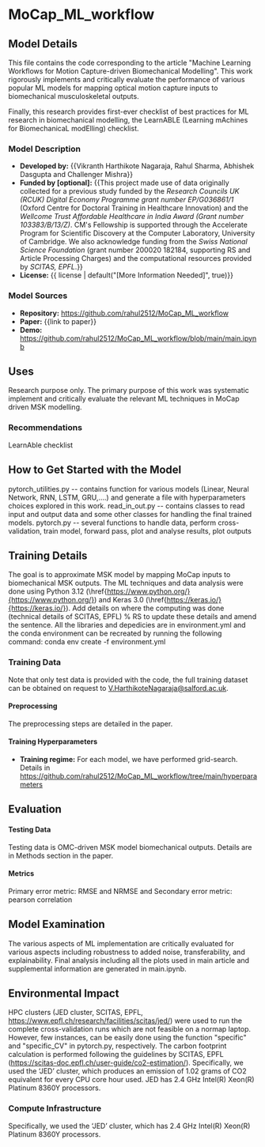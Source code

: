 # MoCap_ML_workflow


## Model Details
This file contains the code corresponding to the article "Machine Learning Workflows for Motion Capture-driven Biomechanical Modelling". 
This work rigorously implements and critically evaluate the performance of various popular ML models for mapping optical motion capture inputs to biomechanical musculoskeletal outputs.

Finally, this research provides first-ever checklist of best practices for ML research in biomechanical modelling, the LearnABLE (Learning mAchines for BiomechanicaL modElling) checklist.

### Model Description
- **Developed by:** {{Vikranth Harthikote Nagaraja, Rahul Sharma, Abhishek Dasgupta and Challenger Mishra}}
- **Funded by [optional]:** {{This project made use of data originally collected for a previous study funded by the _Research Councils UK (RCUK) Digital Economy Programme grant number EP/G036861/1_ (Oxford Centre for Doctoral Training in Healthcare Innovation) and the _Wellcome Trust Affordable Healthcare in India Award (Grant number 103383/B/13/Z)_. CM's Fellowship is supported through the Accelerate Program for Scientific Discovery at the Computer Laboratory, University of Cambridge. We also acknowledge funding from the _Swiss National Science Foundation_ (grant number 200020 182184, supporting RS and Article Processing Charges) and the computational resources provided by _SCITAS, EPFL_.}}
- **License:** {{ license | default("[More Information Needed]", true)}}

### Model Sources
- **Repository:** https://github.com/rahul2512/MoCap_ML_workflow
- **Paper:** {{link to paper}}
- **Demo:** https://github.com/rahul2512/MoCap_ML_workflow/blob/main/main.ipynb
  
## Uses
Research purpose only. The primary purpose of this work was systematic implement and critically evaluate the relevant ML techniques in MoCap driven MSK modelling. 

### Recommendations
LearnAble checklist 

## How to Get Started with the Model
pytorch_utilities.py -- contains function for various models (Linear, Neural Network, RNN, LSTM, GRU,....) and generate a file with hyperparameters choices explored in this work. 
read_in_out.py -- contains classes to read input and output data and some other classes for handling the final trained models. 
pytorch.py -- several functions to handle data, perform cross-validation, train model, forward pass, plot and analyse results, plot outputs

## Training Details
The goal is to approximate MSK model by mapping MoCap inputs to biomechanical MSK outputs.
The ML techniques and data analysis were done using Python 3.12 (\href{https://www.python.org/}{https://www.python.org/}) and Keras 3.0 (\href{https://keras.io/}{https://keras.io/}). Add details on where the computing was done (technical details of SCITAS, EPFL) % RS to update these details and amend the sentence.
All the libraries and depedicies are in environment.yml and the conda environment can be recreated by running the following command:
conda env create -f environment.yml

### Training Data
Note that only test data is provided with the code, the full training dataset can be obtained on request to V.HarthikoteNagaraja@salford.ac.uk.

#### Preprocessing
The preprocessing steps are detailed in the paper. 

#### Training Hyperparameters
- **Training regime:** For each model, we have performed grid-search. Details in https://github.com/rahul2512/MoCap_ML_workflow/tree/main/hyperparameters

## Evaluation
#### Testing Data
Testing data is OMC-driven MSK model biomechanical outputs. Details are in Methods section in the paper.

#### Metrics
Primary error metric: RMSE and NRMSE and Secondary error metric: pearson correlation

## Model Examination
The various aspects of ML implementation are critically evaluated for various aspects including robustness to added noise, transferability, and explainability.
Final analysis including all the plots used in main article and supplemental information are generated in main.ipynb. 

## Environmental Impact
HPC clusters (JED cluster, SCITAS, EPFL, https://www.epfl.ch/research/facilities/scitas/jed/)  were used to run the complete cross-validation runs which are not feasible on a normap laptop. However, few instances, can be easily done using the function "specific" and "specific_CV" in pytorch.py, respectively. 
The carbon footprint calculation is performed following the guidelines by SCITAS, EPFL (https://scitas-doc.epfl.ch/user-guide/co2-estimation/). 
Specifically, we used the ‘JED’ cluster, which produces an emission of 1.02 grams of CO2 equivalent for every CPU core hour used. JED has 2.4 GHz Intel(R) Xeon(R) Platinum 8360Y processors.

### Compute Infrastructure
Specifically, we used the ‘JED’ cluster, which has 2.4 GHz Intel(R) Xeon(R) Platinum 8360Y processors.

